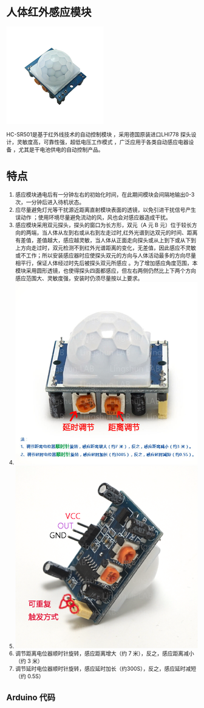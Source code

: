 # 人体红外感应模块

![](/assets/renti.png)

HC-SR501是基于红外线技术的自动控制模块 ，采用德国原装进口LHI778 探头设计，灵敏度高，可靠性强，超低电压工作模式 ，广泛应用于各类自动感应电器设备 ，尤其是干电池供电的自动控制产品。

# 特点

1. 感应模块通电后有一分钟左右的初始化时间，在此期间模块会间隔地输出0-3 次，一分钟后进入待机状态。
2. 应尽量避免灯光等干扰源近距离直射模块表面的透镜，以免引进干扰信号产生误动作 ；使用环境尽量避免流动的风，风也会对感应器造成干扰。
3. 感应模块采用双元探头，探头的窗口为长方形，双元（A 元 B 元）位于较长方向的两端，当人体从左到右或从右到左走过时,红外光谱到达双元的时间、距离有差值，差值越大，感应越灵敏，当人体从正面走向探头或从上到下或从下到上方向走过时，双元检测不到红外光谱距离的变化，无差值，因此感应不灵敏或不工作；所以安装感应器时应使探头双元的方向与人体活动最多的方向尽量相平行，保证人体经过时先后被探头双元所感应 。为了增加感应角度范围，本模块采用圆形透镜，也使得探头四面都感应，但左右两侧仍然比上下两个方向感应范围大、灵敏度强，安装时仍须尽量按以上要求。
4. ![](/assets/hongwai1.png)
5. ![](/assets/hongwai2.png)
6. 调节距离电位器顺时针旋转，感应距离增大（约 7 米），反之，感应距离减小（约 3 米）
7. 调节延时电位器顺时针旋转，感应延时加长（约300S），反之，感应延时减短（约 0.5S）

## Arduino 代码



